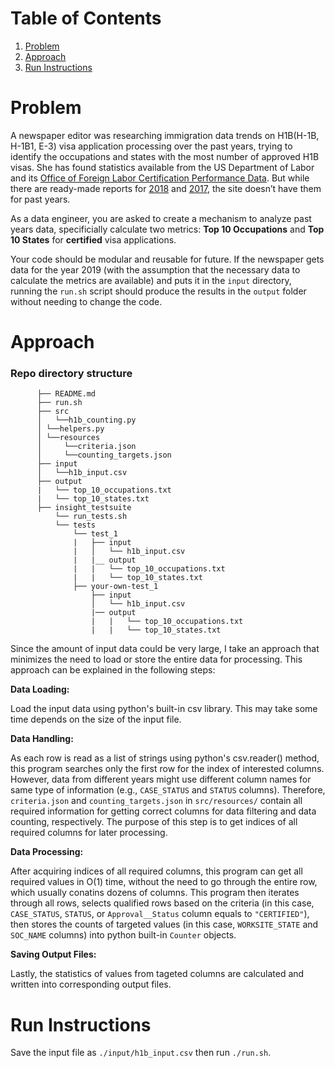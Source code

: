 # Table of Contents
1. [Problem](README.md#problem)
2. [Approach](README.md#approach)
3. [Run Instructions](README.md#runinstructions)

# Problem

A newspaper editor was researching immigration data trends on H1B(H-1B, H-1B1, E-3) visa application processing over the past years, trying to identify the occupations and states with the most number of approved H1B visas. She has found statistics available from the US Department of Labor and its [Office of Foreign Labor Certification Performance Data](https://www.foreignlaborcert.doleta.gov/performancedata.cfm#dis). But while there are ready-made reports for [2018](https://www.foreignlaborcert.doleta.gov/pdf/PerformanceData/2018/H-1B_Selected_Statistics_FY2018_Q4.pdf) and [2017](https://www.foreignlaborcert.doleta.gov/pdf/PerformanceData/2017/H-1B_Selected_Statistics_FY2017.pdf), the site doesn’t have them for past years. 

As a data engineer, you are asked to create a mechanism to analyze past years data, specificially calculate two metrics: **Top 10 Occupations** and **Top 10 States** for **certified** visa applications.

Your code should be modular and reusable for future. If the newspaper gets data for the year 2019 (with the assumption that the necessary data to calculate the metrics are available) and puts it in the `input` directory, running the `run.sh` script should produce the results in the `output` folder without needing to change the code.

# Approach
### Repo directory structure
```
      ├── README.md 
      ├── run.sh
      ├── src
      │   └──h1b_counting.py
      │	└──helpers.py
      │	└──resources
      │		└──criteria.json
      │		└──counting_targets.json
      ├── input
      │   └──h1b_input.csv
      ├── output
      |   └── top_10_occupations.txt
      |   └── top_10_states.txt
      ├── insight_testsuite
          └── run_tests.sh
          └── tests
              └── test_1
              |   ├── input
              |   │   └── h1b_input.csv
              |   |__ output
              |   |   └── top_10_occupations.txt
              |   |   └── top_10_states.txt
              ├── your-own-test_1
                  ├── input
                  │   └── h1b_input.csv
                  |── output
                  |   |   └── top_10_occupations.txt
                  |   |   └── top_10_states.txt
```
Since the amount of input data could be very large, I take an approach that minimizes the need to load or store the entire data for processing. This approach can be explained in the following steps:

**Data Loading:** 

Load the input data using python's built-in csv library. This may take some time depends on the size of the input file.

**Data Handling:** 

As each row is read as a list of strings using python's csv.reader() method, this program searches only the first row for the index of interested columns. However, data from different years might use different column names for same type of information (e.g., `CASE_STATUS` and `STATUS` columns). Therefore, `criteria.json` and `counting_targets.json` in `src/resources/` contain all required information for getting correct columns for data filtering and data counting, respectively. The purpose of this step is to get indices of all required columns for later processing.

**Data Processing:**

After acquiring indices of all required columns, this program can get all required values in O(1) time, without the need to go through the entire row, which usually conatins dozens of columns. This program then iterates through all rows, selects qualified rows based on the criteria (in this case, `CASE_STATUS`, `STATUS`, or `Approval__Status` column equals to `"CERTIFIED"`), then stores the counts of targeted values (in this case, `WORKSITE_STATE` and `SOC_NAME` columns) into python built-in `Counter` objects. 

**Saving Output Files:**

Lastly, the statistics of values from tageted columns are calculated and written into corresponding output files. 

# Run Instructions
Save the input file as `./input/h1b_input.csv` then run `./run.sh`.
